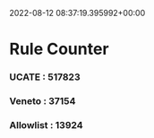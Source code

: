 2022-08-12 08:37:19.395992+00:00
# Rule Counter 
 ### UCATE : 517823

 ### Veneto : 37154

 ### Allowlist : 13924
